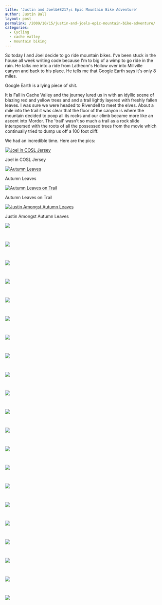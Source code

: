 ```yaml
---
title: 'Justin and Joel&#8217;s Epic Mountain Bike Adventure'
author: Justin Ball
layout: post
permalink: /2009/10/15/justin-and-joels-epic-mountain-bike-adventure/
categories:
  - Cycling
  - cache valley
  - mountain biking
---
```

So today I and Joel decide to go ride mountain bikes. I've been stuck in the house all week writing code because I'm to
big of a wimp to go ride in the rain. He talks me into a ride from Latheom's Hollow over into Millville canyon and back
to his place. He tells me that Google Earth says it's only 8 miles.

Google Earth is a lying piece of shit.

It is Fall in Cache Valley and the journey lured us in with an idyllic scene of blazing red and yellow trees and and a
trail lightly layered with freshly fallen leaves. I was sure we were headed to Rivendell to meet the elves.
About a mile into the trail it was clear that the floor of the canyon is where the mountain decided to poop all its rocks
and our climb became more like an ascent into Mordor. The 'trail' wasn't so much a trail as a rock slide interspersed with
the roots of all the possessed trees from the movie which continually tried to dump us off a 100 foot cliff.

We had an incredible time. Here are the pics:

<div class="image-grid image-grid-vertical">
  <div class="image">
    <a href="/images/posts/2009/10/2009-10-15-15-30-51.jpg"><img alt="Joel in COSL Jersey" src="/images/posts/2009/10/2009-10-15-15-30-51-225x300.jpg" /></a>
    <p class="caption">Joel in COSL Jersey</p>
  </div>
  <div class="image">
    <a href="/images/posts/2009/10/2009-10-15-15-31-05.jpg"><img alt="Autumn Leaves" src="/images/posts/2009/10/2009-10-15-15-31-05-300x225.jpg" /></a>
    <p class="caption">Autumn Leaves</p>
  </div>
  <div class="image">
    <a href="/images/posts/2009/10/2009-10-15-16-22-43.jpg"><img alt="Autumn Leaves on Trail" src="/images/posts/2009/10/2009-10-15-16-22-43-225x300.jpg" /></a>
    <p class="caption">Autumn Leaves on Trail</p>
  </div>
  <div class="image">
    <a href="/images/posts/2009/10/2009-10-15-16-23-33.jpg"><img alt="Justin Amongst Autumn Leaves" src="/images/posts/2009/10/2009-10-15-16-23-33-300x225.jpg" /></a>
    <p class="caption">Justin Amongst Autumn Leaves</p>
  </div>
  <div class="image">
    <a href="/images/posts/2009/10/2009-10-15-16-23-39.jpg"><img src="/images/posts/2009/10/2009-10-15-16-23-39-300x225.jpg" /></a>
    <p class="caption">&nbsp;</p>
  </div>
  <div class="image">
    <a href="/images/posts/2009/10/2009-10-15-16-36-51.jpg"><img src="/images/posts/2009/10/2009-10-15-16-36-51-225x300.jpg" /></a>
    <p class="caption">&nbsp;</p>
  </div>
  <div class="image">
    <a href="/images/posts/2009/10/2009-10-15-16-37-33.jpg"><img src="/images/posts/2009/10/2009-10-15-16-37-33-300x225.jpg" /></a>
    <p class="caption">&nbsp;</p>
  </div>
  <div class="image">
    <a href="/images/posts/2009/10/2009-10-15-16-48-11.jpg"><img src="/images/posts/2009/10/2009-10-15-16-48-11-300x225.jpg" /></a>
    <p class="caption">&nbsp;</p>
  </div>
  <div class="image">
    <a href="/images/posts/2009/10/2009-10-15-16-55-26.jpg"><img src="/images/posts/2009/10/2009-10-15-16-55-26-300x225.jpg" /></a>
    <p class="caption">&nbsp;</p>
  </div>
  <div class="image">
    <a href="/images/posts/2009/10/2009-10-15-16-55-28.jpg"><img src="/images/posts/2009/10/2009-10-15-16-55-28-300x225.jpg" /></a>
    <p class="caption">&nbsp;</p>
  </div>
  <div class="image">
    <a href="/images/posts/2009/10/2009-10-15-16-56-26.jpg"><img src="/images/posts/2009/10/2009-10-15-16-56-26-300x225.jpg" /></a>
    <p class="caption">&nbsp;</p>
  </div>
  <div class="image">
    <a href="/images/posts/2009/10/2009-10-15-17-03-32.jpg"><img src="/images/posts/2009/10/2009-10-15-17-03-32-225x300.jpg" /></a>
    <p class="caption">&nbsp;</p>
  </div>
  <div class="image">
    <a href="/images/posts/2009/10/2009-10-15-17-03-35.jpg"><img src="/images/posts/2009/10/2009-10-15-17-03-35-225x300.jpg" /></a>
    <p class="caption">&nbsp;</p>
  </div>
  <div class="image">
    <a href="/images/posts/2009/10/2009-10-15-17-36-56.jpg"><img src="/images/posts/2009/10/2009-10-15-17-36-56-300x225.jpg" /></a>
    <p class="caption">&nbsp;</p>
  </div>
  <div class="image">
    <a href="/images/posts/2009/10/2009-10-15-17-40-59.jpg"><img src="/images/posts/2009/10/2009-10-15-17-40-59-300x225.jpg" /></a>
    <p class="caption">&nbsp;</p>
  </div>
  <div class="image">
    <a href="/images/posts/2009/10/2009-10-15-17-49-28.jpg"><img src="/images/posts/2009/10/2009-10-15-17-49-28-300x225.jpg" /></a>
    <p class="caption">&nbsp;</p>
  </div>
  <div class="image">
    <a href="/images/posts/2009/10/2009-10-15-17-56-48.jpg"><img src="/images/posts/2009/10/2009-10-15-17-56-48-225x300.jpg" /></a>
    <p class="caption">&nbsp;</p>
  </div>
  <div class="image">
    <a href="/images/posts/2009/10/2009-10-15-17-59-43.jpg"><img src="/images/posts/2009/10/2009-10-15-17-59-43-300x225.jpg" /></a>
    <p class="caption">&nbsp;</p>
  </div>
  <div class="image">
    <a href="/images/posts/2009/10/2009-10-15-18-00-35.jpg"><img src="/images/posts/2009/10/2009-10-15-18-00-35-300x225.jpg" /></a>
    <p class="caption">&nbsp;</p>
  </div>
  <div class="image">
    <a href="/images/posts/2009/10/2009-10-15-18-07-06.jpg"><img src="/images/posts/2009/10/2009-10-15-18-07-06-225x300.jpg" /></a>
    <p class="caption">&nbsp;</p>
  </div>
  <div class="image">
    <a href="/images/posts/2009/10/2009-10-15-18-07-35.jpg"><img src="/images/posts/2009/10/2009-10-15-18-07-35-300x225.jpg" /></a>
    <p class="caption">&nbsp;</p>
  </div>
  <div class="image">
    <a href="/images/posts/2009/10/2009-10-15-18-14-31.jpg"><img src="/images/posts/2009/10/2009-10-15-18-14-31-300x225.jpg" /></a>
    <p class="caption">&nbsp;</p>
  </div>
  <div class="image">
    <a href="/images/posts/2009/10/2009-10-15-18-14-34.jpg"><img src="/images/posts/2009/10/2009-10-15-18-14-34-300x225.jpg" /></a>
    <p class="caption">&nbsp;</p>
  </div>
  <div class="image">
    <a href="/images/posts/2009/10/2009-10-15-18-14-50.jpg"><img src="/images/posts/2009/10/2009-10-15-18-14-50-300x225.jpg" /></a>
    <p class="caption">&nbsp;</p>
  </div>
  <div class="image">
    <a href="/images/posts/2009/10/2009-10-15-18-17-16.jpg"><img src="/images/posts/2009/10/2009-10-15-18-17-16-225x300.jpg" /></a>
    <p class="caption">&nbsp;</p>
  </div>
</div>